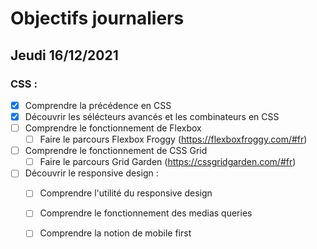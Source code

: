 # Objectifs journaliers

## Jeudi 16/12/2021

### CSS : 
* [x] Comprendre la précédence en CSS
* [x] Découvrir les sélécteurs avancés et les combinateurs en CSS
* [ ] Comprendre le fonctionnement de Flexbox
    * [ ] Faire le parcours Flexbox Froggy (https://flexboxfroggy.com/#fr)
* [ ] Comprendre le fonctionnement de CSS Grid
    * [ ] Faire le parcours Grid Garden (https://cssgridgarden.com/#fr)

* [ ] Découvrir le responsive design :
    * [ ] Comprendre l'utilité du responsive design
    * [ ] Comprendre le fonctionnement des medias queries
    * [ ] Comprendre la notion de mobile first





